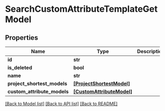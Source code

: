 # SearchCustomAttributeTemplateGetModel


## Properties
Name | Type | Description | Notes
------------ | ------------- | ------------- | -------------
**id** | **str** |  | 
**is_deleted** | **bool** |  | 
**name** | **str** |  | 
**project_shortest_models** | [**[ProjectShortestModel]**](ProjectShortestModel.md) |  | 
**custom_attribute_models** | [**[CustomAttributeModel]**](CustomAttributeModel.md) |  | 

[[Back to Model list]](../README.md#documentation-for-models) [[Back to API list]](../README.md#documentation-for-api-endpoints) [[Back to README]](../README.md)


